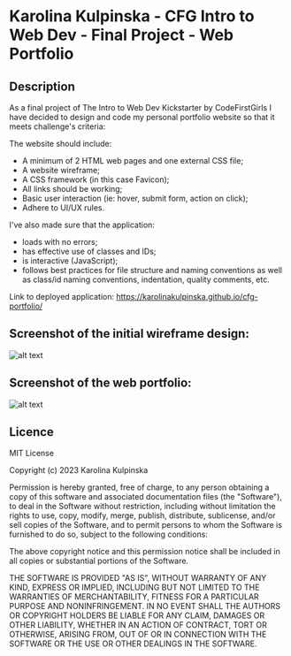 # Karolina Kulpinska - CFG Intro to Web Dev - Final Project - Web Portfolio

## Description

As a final project of The Intro to Web Dev Kickstarter by CodeFirstGirls I have decided to design and code my personal portfolio website so that it meets challenge's criteria:

The website should include:
* A minimum of 2 HTML web pages and one external CSS file;
* A website wireframe;
* A CSS framework (in this case Favicon);
* All links should be working;
* Basic user interaction (ie: hover, submit form, action on click);
* Adhere to UI/UX rules.

I've also made sure that the application:
* loads with no errors;
* has effective use of classes and IDs;
* is interactive (JavaScript);
* follows best practices for file structure and naming conventions as well as class/id naming conventions, indentation, quality comments, etc.

Link to deployed application: https://karolinakulpinska.github.io/cfg-portfolio/ 

## Screenshot of the initial wireframe design:

![alt text](./assets/images/final-project-wireframe.png)

## Screenshot of the web portfolio:

![alt text](./assets/images/cfg-portfolio.png)

## Licence

MIT License

Copyright (c) 2023 Karolina Kulpinska 

Permission is hereby granted, free of charge, to any person obtaining a copy
of this software and associated documentation files (the "Software"), to deal
in the Software without restriction, including without limitation the rights
to use, copy, modify, merge, publish, distribute, sublicense, and/or sell
copies of the Software, and to permit persons to whom the Software is
furnished to do so, subject to the following conditions:

The above copyright notice and this permission notice shall be included in all
copies or substantial portions of the Software.

THE SOFTWARE IS PROVIDED "AS IS", WITHOUT WARRANTY OF ANY KIND, EXPRESS OR
IMPLIED, INCLUDING BUT NOT LIMITED TO THE WARRANTIES OF MERCHANTABILITY,
FITNESS FOR A PARTICULAR PURPOSE AND NONINFRINGEMENT. IN NO EVENT SHALL THE
AUTHORS OR COPYRIGHT HOLDERS BE LIABLE FOR ANY CLAIM, DAMAGES OR OTHER
LIABILITY, WHETHER IN AN ACTION OF CONTRACT, TORT OR OTHERWISE, ARISING FROM,
OUT OF OR IN CONNECTION WITH THE SOFTWARE OR THE USE OR OTHER DEALINGS IN THE
SOFTWARE.

